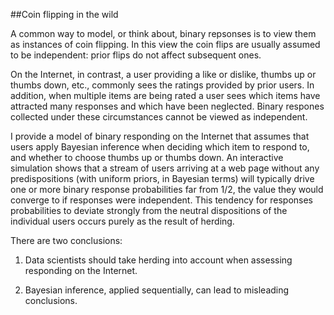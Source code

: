 ##Coin flipping in the wild

A common way to model, or think about, binary repsonses is to view them as instances of coin flipping. In this view the coin flips are usually assumed to be independent: prior flips do not affect subsequent ones.

On the Internet, in contrast, a user providing a like or dislike, thumbs up or thumbs down, etc., commonly sees the ratings provided by prior users. In addition, when multiple items are being rated a user sees which items have attracted many responses and which have been neglected. Binary respones collected under these circumstances cannot be viewed as independent.

I provide a model of binary responding on the Internet that assumes that users apply Bayesian inference when deciding which item to respond to, and whether to choose thumbs up or thumbs down. An interactive simulation shows that a stream of users arriving at a web page without any predispositions (with uniform priors, in Bayesian terms) will typically drive one or more binary response probabilities far from 1/2, the value they would converge to if responses were independent. This tendency for responses probabilities to deviate strongly from the neutral dispositions of the individual users occurs purely as the result of herding.

There are two conclusions:

1) Data scientists should take herding into account when assessing responding on the Internet.

2) Bayesian inference, applied sequentially, can lead to misleading conclusions.
